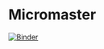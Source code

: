 # Micromaster

[![Binder](https://mybinder.org/badge_logo.svg)](https://mybinder.org/v2/gh/Dan226/Micromaster.git/main)

